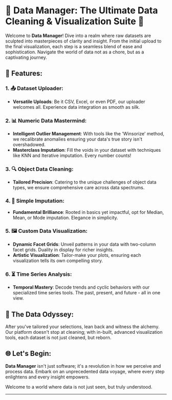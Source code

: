 # 🌟 Data Manager: The Ultimate Data Cleaning & Visualization Suite 🌟

Welcome to **Data Manager**! Dive into a realm where raw datasets are sculpted into masterpieces of clarity and insight. From the initial upload to the final visualization, each step is a seamless blend of ease and sophistication. Navigate the world of data not as a chore, but as a captivating journey.

## 🚀 Features:

### 1. **📤 Dataset Uploader**:
- **Versatile Uploads**: Be it CSV, Excel, or even PDF, our uploader welcomes all. Experience data integration as smooth as silk.

### 2. **📊 Numeric Data Mastermind**:
- **Intelligent Outlier Management**: With tools like the 'Winsorize' method, we recalibrate anomalies ensuring your data's true story isn't overshadowed.
- **Masterclass Imputation**: Fill the voids in your dataset with techniques like KNN and Iterative imputation. Every number counts!

### 3. **🔍 Object Data Cleaning**:
- **Tailored Precision**: Catering to the unique challenges of object data types, we ensure comprehensive care across data spectrums.

### 4. **🌈 Simple Imputation**:
- **Fundamental Brilliance**: Rooted in basics yet impactful, opt for Median, Mean, or Mode imputation. Elegance in simplicity.

### 5. **🖼 Custom Data Visualization**:
- **Dynamic Facet Grids**: Unveil patterns in your data with two-column facet grids. Duality in display for richer insights.
- **Artistic Visualization**: Tailor-make your plots, ensuring each visualization tells its own compelling story.

### 6. **⏳ Time Series Analysis**:
- **Temporal Mastery**: Decode trends and cyclic behaviors with our specialized time series tools. The past, present, and future - all in one view.

## 🌌 The Data Odyssey:
After you've tailored your selections, lean back and witness the alchemy. Our platform doesn't stop at cleaning; with in-built, advanced visualization tools, each dataset is not just cleaned, but reborn. 

## 🌐 Let's Begin:
**Data Manager** isn't just software; it's a revolution in how we perceive and process data. Embark on an unprecedented data voyage, where every step enlightens and every insight empowers.

Welcome to a world where data is not just seen, but truly understood. 

---
